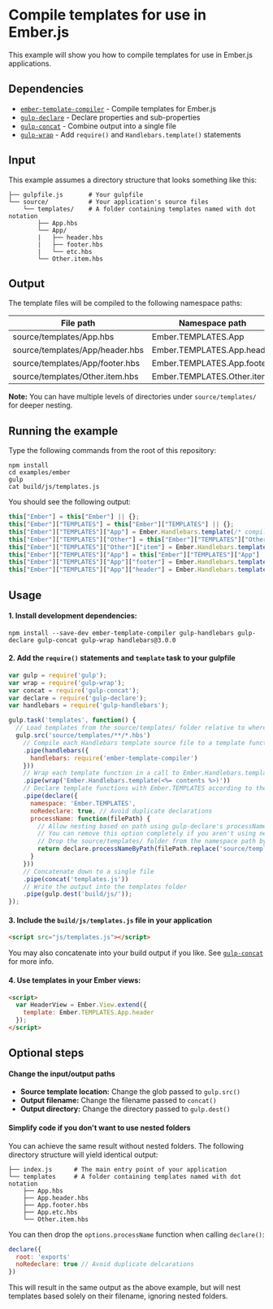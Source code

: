 # Compile templates for use in Ember.js

This example will show you how to compile templates for use in Ember.js applications.

## Dependencies

* [`ember-template-compiler`](https://www.npmjs.org/package/ember-template-compiler) - Compile templates for Ember.js
* [`gulp-declare`](https://www.npmjs.org/package/gulp-declare) - Declare properties and sub-properties
* [`gulp-concat`](https://www.npmjs.org/package/gulp-concat) - Combine output into a single file
* [`gulp-wrap`](https://www.npmjs.org/package/gulp-wrap) - Add `require()` and `Handlebars.template()` statements

## Input

This example assumes a directory structure that looks something like this:

```
├── gulpfile.js       # Your gulpfile
└── source/           # Your application's source files
    └── templates/    # A folder containing templates named with dot notation
        ├── App.hbs
        └── App/
        |   ├── header.hbs
        |   ├── footer.hbs
        |   └── etc.hbs
        └── Other.item.hbs
```

## Output

The template files will be compiled to the following namespace paths:

| File path                       | Namespace path             |
| ------------------------------- | -------------------------- |
| source/templates/App.hbs        | Ember.TEMPLATES.App        |
| source/templates/App/header.hbs | Ember.TEMPLATES.App.header |
| source/templates/App/footer.hbs | Ember.TEMPLATES.App.footer |
| source/templates/Other.item.hbs | Ember.TEMPLATES.Other.item |

**Note:** You can have multiple levels of directories under `source/templates/` for deeper nesting.

## Running the example

Type the following commands from the root of this repository:

```
npm install
cd examples/ember
gulp
cat build/js/templates.js
```
You should see the following output:

```js
this["Ember"] = this["Ember"] || {};
this["Ember"]["TEMPLATES"] = this["Ember"]["TEMPLATES"] || {};
this["Ember"]["TEMPLATES"]["App"] = Ember.Handlebars.template(/* compiled template */);
this["Ember"]["TEMPLATES"]["Other"] = this["Ember"]["TEMPLATES"]["Other"] || {};
this["Ember"]["TEMPLATES"]["Other"]["item"] = Ember.Handlebars.template(/* compiled template */);
this["Ember"]["TEMPLATES"]["App"] = this["Ember"]["TEMPLATES"]["App"] || {};
this["Ember"]["TEMPLATES"]["App"]["footer"] = Ember.Handlebars.template(/* compiled template */);
this["Ember"]["TEMPLATES"]["App"]["header"] = Ember.Handlebars.template(/* compiled template */);
```

## Usage

#### 1. Install development dependencies:

```shell
npm install --save-dev ember-template-compiler gulp-handlebars gulp-declare gulp-concat gulp-wrap handlebars@3.0.0
```

#### 2. Add the `require()` statements and `template` task to your gulpfile

```js
var gulp = require('gulp');
var wrap = require('gulp-wrap');
var concat = require('gulp-concat');
var declare = require('gulp-declare');
var handlebars = require('gulp-handlebars');

gulp.task('templates', function() {
  // Load templates from the source/templates/ folder relative to where gulp was executed
  gulp.src('source/templates/**/*.hbs')
    // Compile each Handlebars template source file to a template function using Ember's Handlebars
    .pipe(handlebars({
      handlebars: require('ember-template-compiler')
    }))
    // Wrap each template function in a call to Ember.Handlebars.template
    .pipe(wrap('Ember.Handlebars.template(<%= contents %>)'))
    // Declare template functions with Ember.TEMPLATES according to their path and filename
    .pipe(declare({
      namespace: 'Ember.TEMPLATES',
      noRedeclare: true, // Avoid duplicate declarations
      processName: function(filePath) {
        // Allow nesting based on path using gulp-declare's processNameByPath()
        // You can remove this option completely if you aren't using nested folders
        // Drop the source/templates/ folder from the namespace path by removing it from the filePath
        return declare.processNameByPath(filePath.replace('source/templates/', ''));
      }
    }))
    // Concatenate down to a single file
    .pipe(concat('templates.js'))
    // Write the output into the templates folder
    .pipe(gulp.dest('build/js/'));
});
```

#### 3. Include the `build/js/templates.js` file in your application
```html
<script src="js/templates.js"></script>
```

You may also concatenate into your build output if you like. See [`gulp-concat`](https://www.npmjs.org/package/gulp-concat) for more info.

#### 4. Use templates in your Ember views:
```html
<script>
  var HeaderView = Ember.View.extend({
    template: Ember.TEMPLATES.App.header
  });
</script>
```

## Optional steps

#### Change the input/output paths

* **Source template location:** Change the glob passed to `gulp.src()`
* **Output filename:** Change the filename passed to `concat()`
* **Output directory:** Change the directory passed to `gulp.dest()`

#### Simplify code if you don't want to use nested folders

You can achieve the same result without nested folders. The following directory structure will yield identical output:

```
├── index.js      # The main entry point of your application
└── templates     # A folder containing templates named with dot notation
    ├── App.hbs
    ├── App.header.hbs
    ├── App.footer.hbs
    ├── App.etc.hbs
    └── Other.item.hbs
```

You can then drop the `options.processName` function when calling `declare()`:

```js
declare({
  root: 'exports'
  noRedeclare: true // Avoid duplicate delcarations
})
```

This will result in the same output as the above example, but will nest templates based solely on their filename, ignoring nested folders.
